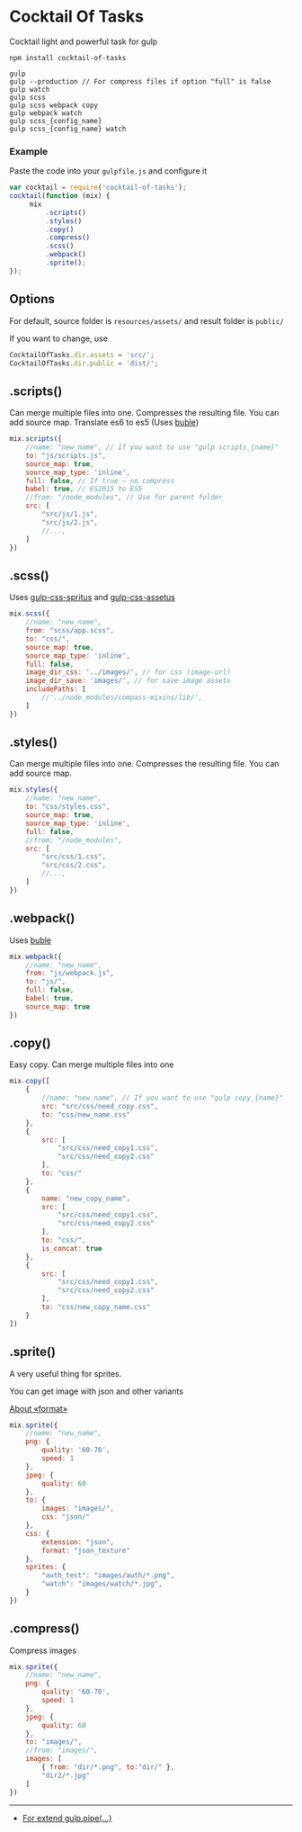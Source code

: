 # Cocktail Of Tasks

Cocktail light and powerful task for gulp 

```
npm install cocktail-of-tasks
```

```
gulp
gulp --production // For compress files if option "full" is false
gulp watch
gulp scss
gulp scss webpack copy
gulp webpack watch
gulp scss_{config_name}
gulp scss_{config_name} watch
```

### Example
Paste the code into your `gulpfile.js` and configure it
```javascript
var cocktail = require('cocktail-of-tasks');
cocktail(function (mix) {
	 mix
		 .scripts()
		 .styles()
		 .copy()
		 .compress()
		 .scss()
		 .webpack()
		 .sprite();
});
```

## Options

For default, source folder is `resources/assets/` and result folder is `public/`

If you want to change, use
```javascript
CocktailOfTasks.dir.assets = 'src/';
CocktailOfTasks.dir.public = 'dist/';
```

## .scripts()
Can merge multiple files into one. Compresses the resulting file.
You can add source map.
Translate es6 to es5 (Uses [buble](https://www.npmjs.com/package/buble))

```javascript
mix.scripts({
	//name: "new_name", // If you want to use "gulp scripts_{name}"
	to: "js/scripts.js",
	source_map: true, 
	source_map_type: 'inline',
	full: false, // If true — no compress
	babel: true, // ES2015 to ES5
	//from: "/node_modules", // Use for parent folder
	src: [
		"src/js/1.js",
		"src/js/2.js",
		//...,
	]
})
```

## .scss()

Uses [gulp-css-spritus](https://github.com/nurieff/gulp-css-spritus) and 
[gulp-css-assetus](https://github.com/nurieff/gulp-css-assetus)

```javascript
mix.scss({
	//name: "new_name",
	from: "scss/app.scss",
	to: "css/",
	source_map: true,
	source_map_type: 'inline',
	full: false,
	image_dir_css: '../images/', // for css (image-url)
	image_dir_save: 'images/', // for save image assets
	includePaths: [
		//'../node_modules/compass-mixins/lib/',
	]
})
```

## .styles()

Can merge multiple files into one. Compresses the resulting file.
You can add source map.

```javascript
mix.styles({
	//name: "new_name",
	to: "css/styles.css",
	source_map: true,
	source_map_type: 'inline',
	full: false,
	//from: "/node_modules",
	src: [
		"src/css/1.css",
		"src/css/2.css",
		//...,
	]
})
```

## .webpack()

Uses [buble](https://www.npmjs.com/package/buble)

```javascript
mix.webpack({
	//name: "new_name",
	from: "js/webpack.js",
	to: "js/",
	full: false,
	babel: true,
	source_map: true
})
```

## .copy()

Easy copy. Can merge multiple files into one

```javascript
mix.copy([
	{
		//name: "new_name", // If you want to use "gulp copy_{name}"
		src: "src/css/need_copy.css",
		to: "css/new_name.css"
	},
	{
		src: [
			"src/css/need_copy1.css",
			"src/css/need_copy2.css"
		],
		to: "css/"
	},
	{
		name: "new_copy_name",
		src: [
			"src/css/need_copy1.css",
			"src/css/need_copy2.css"
		],
		to: "css/",
		is_concat: true
	},
	{
		src: [
			"src/css/need_copy1.css",
			"src/css/need_copy2.css"
		],
		to: "css/new_copy_name.css"
	}
])
```

## .sprite()
A very useful thing for sprites.

You can get image with json and other variants 

[About «format»](https://github.com/twolfson/spritesheet-templates#templates)
```javascript
mix.sprite({
	//name: "new_name",
	png: {
		quality: '60-70',
		speed: 1
	},
	jpeg: {
		quality: 60
	},
	to: {
		images: "images/",
		css: "json/"
	},
	css: {
		extension: "json",
		format: "json_texture"
	},
	sprites: {
		"auth_test": "images/auth/*.png",
		"watch": "images/watch/*.jpg",
	}
})
```

## .compress()

Compress images

```javascript
mix.sprite({
	//name: "new_name",
	png: {
		quality: '60-70',
		speed: 1
	},
	jpeg: {
		quality: 60
	},
	to: "images/",
	//from: "images/",
	images: [
		{ from: "dir/*.png", to:"dir/" },
		"dir2/*.jpg"
	]
})
```
***
* [For extend gulp.pipe(...)](readme/pipe.md)